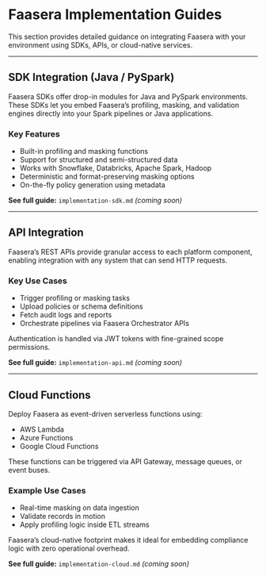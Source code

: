 # Faasera Implementation Guides

This section provides detailed guidance on integrating Faasera with your environment using SDKs, APIs, or cloud-native
services.

---

## SDK Integration (Java / PySpark)

Faasera SDKs offer drop-in modules for Java and PySpark environments. These SDKs let you embed Faasera’s profiling,
masking, and validation engines directly into your Spark pipelines or Java applications.

### Key Features

- Built-in profiling and masking functions
- Support for structured and semi-structured data
- Works with Snowflake, Databricks, Apache Spark, Hadoop
- Deterministic and format-preserving masking options
- On-the-fly policy generation using metadata

**See full guide:** `implementation-sdk.md` _(coming soon)_

---

## API Integration

Faasera’s REST APIs provide granular access to each platform component, enabling integration with any system that can
send HTTP requests.

### Key Use Cases

- Trigger profiling or masking tasks
- Upload policies or schema definitions
- Fetch audit logs and reports
- Orchestrate pipelines via Faasera Orchestrator APIs

Authentication is handled via JWT tokens with fine-grained scope permissions.

**See full guide:** `implementation-api.md` _(coming soon)_

---

## Cloud Functions

Deploy Faasera as event-driven serverless functions using:

- AWS Lambda
- Azure Functions
- Google Cloud Functions

These functions can be triggered via API Gateway, message queues, or event buses.

### Example Use Cases

- Real-time masking on data ingestion
- Validate records in motion
- Apply profiling logic inside ETL streams

Faasera’s cloud-native footprint makes it ideal for embedding compliance logic with zero operational overhead.

**See full guide:** `implementation-cloud.md` _(coming soon)_